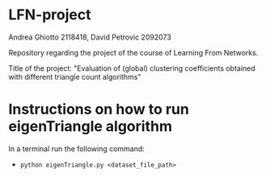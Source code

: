 # LFN-project

Andrea Ghiotto 2118418, David Petrovic 2092073

Repository regarding the project of the course of Learning From Networks.

Title of the project: "Evaluation of (global) clustering coefficients obtained with different triangle count algorithms"

# Instructions on how to run eigenTriangle algorithm
In a terminal run the following command:
- `python eigenTriangle.py <dataset_file_path>`
